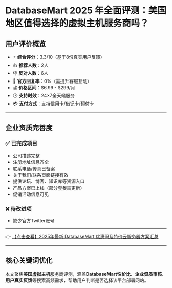 # DatabaseMart 2025 年全面评测：美国地区值得选择的虚拟主机服务商吗？

## 用户评价概览
- ⭐ **综合评分**：3.3/10（基于8份真实用户反馈）
- 👍 **推荐人数**：2人  
- 👎 **反对人数**：6人  
- 💬 **官方回复率**：0%（需提升客服互动）  
- 💰 **价格区间**：$6.99 - $299/月  
- 🕒 **支持时效**：24×7全天候服务  
- 💳 **支付方式**：支持信用卡/借记卡/预付卡  

---

## 企业资质完善度
### ✅ 已完成项目  
- 公司描述完整  
- 注册地址信息齐全  
- 联系电话/传真已备案  
- 关于我们/联系页面链接有效  
- 提供论坛、博客、知识库等资源入口  
- 产品方案已上线（部分套餐需更新）  
- 促销活动信息可见  

### ❌ 待改进项  
- 缺少官方Twitter账号  

---

👉 [【点击查看】2025年最新 DatabaseMart 优惠码及特价云服务器方案汇总](https://bit.ly/DatabaseMart)

---

## 核心关键词优化  
本文聚焦**美国虚拟主机**服务商评测，涵盖**DatabaseMart性价比**、**企业资质审核**、**用户真实反馈**等搜索高频需求，帮助用户判断是否选择该平台部署网站。
